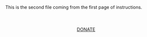 This is the second file coming from the first page of instructions.
<div style="background-color:rgba(0, 0, 0, 0); text-align:center; vertical-align: middle; padding:40px 0;">
<a href="/donate">DONATE</a>
</div>

